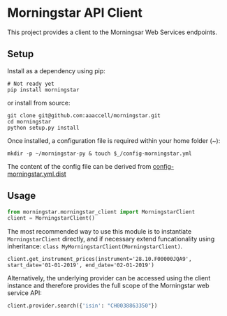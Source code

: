 # Morningstar API Client

This project provides a client to the Morningsar Web Services endpoints.

## Setup

Install as a dependency using pip:

```
# Not ready yet
pip install morningstar
```
or install from source:

```
git clone git@github.com:aaaccell/morningstar.git
cd morningstar
python setup.py install
```

Once installed, a configuration file is required within your home folder (~):

```
mkdir -p ~/morningstar-py & touch $_/config-morningstar.yml
```

The content of the config file can be derived from [config-morningstar.yml.dist](/config-morningstar.yml.dist)

## Usage

```python
from morningstar.morningstar_client import MorningstarClient
client = MorningstarClient()
```

The most recommended way to use this module is to instantiate `MorningstarClient` directly, and if necessary extend funcationality using inheritance: `class MyMorningstarClient(MorningstarClient)`.

```
client.get_instrument_prices(instrument='28.10.F00000JQA9', start_date='01-01-2019', end_date='02-01-2019')
```

Alternatively, the underlying provider can be accessed using the client instance and therefore provides the full scope of the Morningstar web service API:

```python
client.provider.search({'isin': "CH0038863350"})
```
